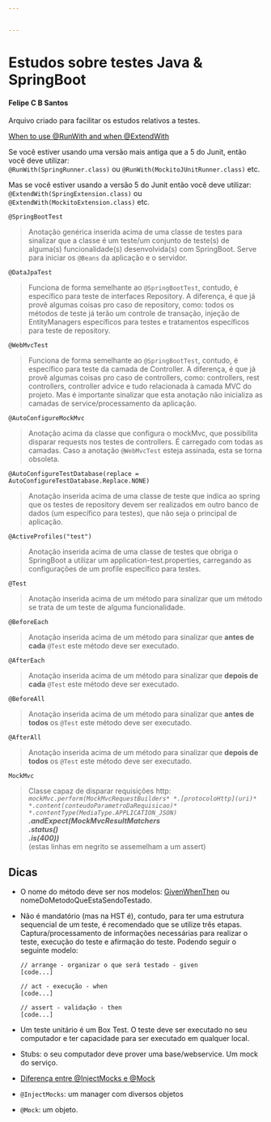 ```yaml
---


---
```


<h1 id="estudos-sobre-testes-java--springboot">Estudos sobre testes Java &amp; SpringBoot</h1>
<h4 id="felipe-c-b-santos">Felipe C B Santos</h4>
<p>Arquivo criado para facilitar os estudos relativos a testes.</p>
<p><a href="https://stackoverflow.com/questions/55276555/when-to-use-runwith-and-when-extendwith">When to use @RunWith and when @ExtendWith</a></p>
<p>Se você estiver usando uma versão mais antiga que a 5 do Junit, então você deve utilizar:<br>
<code>@RunWith(SpringRunner.class)</code> ou <code>@RunWith(MockitoJUnitRunner.class)</code> etc.</p>
<p>Mas se você estiver usando a versão 5 do Junit então você deve utilizar:  <code>@ExtendWith(SpringExtension.class)</code> ou <code>@ExtendWith(MockitoExtension.class)</code> etc.</p>
<p><code>@SpringBootTest</code></p>
<blockquote>
<p>Anotação genérica inserida acima de uma classe de testes para sinalizar que a classe é um teste/um conjunto de teste(s) de alguma(s) funcionalidade(s) desenvolvida(s) com SpringBoot. Serve para iniciar os <code>@Beans</code> da aplicação e o servidor.</p>
</blockquote>
<p><code>@DataJpaTest</code></p>
<blockquote>
<p>Funciona de forma semelhante ao <code>@SpringBootTest</code>, contudo, é específico para teste de interfaces Repository. A diferença, é que já provê algumas coisas pro caso de repository, como: todos os métodos de teste já terão um controle de transação, injeção de EntityManagers específicos para testes e tratamentos específicos para teste de repository.</p>
</blockquote>
<p><code>@WebMvcTest</code></p>
<blockquote>
<p>Funciona de forma semelhante ao <code>@SpringBootTest</code>, contudo, é específico para teste da camada de Controller. A diferença, é que já provê algumas coisas pro caso de controllers, como: controllers, rest controllers, controller advice e tudo relacionada à camada MVC do projeto. Mas é importante sinalizar que esta anotação não inicializa as camadas de service/processamento da aplicação.</p>
</blockquote>
<p><code>@AutoConfigureMockMvc</code></p>
<blockquote>
<p>Anotação acima da classe que configura o mockMvc, que possibilita disparar requests nos testes de controllers. É carregado com todas as camadas. Caso a anotação <code>@WebMvcTest</code> esteja assinada, esta se torna obsoleta.</p>
</blockquote>
<p><code>@AutoConfigureTestDatabase(replace = AutoConfigureTestDatabase.Replace.NONE)</code></p>
<blockquote>
<p>Anotação inserida acima de uma classe de teste que indica ao spring que os testes de repository devem ser realizados em outro banco de dados (um específico para testes), que não seja o principal de aplicação.</p>
</blockquote>
<p><code>@ActiveProfiles("test")</code></p>
<blockquote>
<p>Anotação inserida acima de uma classe de testes que obriga o SpringBoot a utilizar um application-test.properties, carregando as configurações de um profile específico para testes.</p>
</blockquote>
<p><code>@Test</code></p>
<blockquote>
<p>Anotação inserida acima de um método para sinalizar que um método se trata de um teste de alguma funcionalidade.</p>
</blockquote>
<p><code>@BeforeEach</code></p>
<blockquote>
<p>Anotação inserida acima de um método para sinalizar que <strong>antes de cada</strong> <code>@Test</code> este método deve ser executado.</p>
</blockquote>
<p><code>@AfterEach</code></p>
<blockquote>
<p>Anotação inserida acima de um método para sinalizar que <strong>depois de cada</strong> <code>@Test</code> este método deve ser executado.</p>
</blockquote>
<p><code>@BeforeAll</code></p>
<blockquote>
<p>Anotação inserida acima de um método para sinalizar que <strong>antes de todos</strong> os <code>@Test</code> este método deve ser executado.</p>
</blockquote>
<p><code>@AfterAll</code></p>
<blockquote>
<p>Anotação inserida acima de um método para sinalizar que <strong>depois de todos</strong> os <code>@Test</code> este método deve ser executado.</p>
</blockquote>
<p><code>MockMvc</code></p>
<blockquote>
<p>Classe capaz de disparar requisições http: <em><code>mockMvc.perform(MockMvcRequestBuilders* *.[protocoloHttp](uri)* *.content(conteudoParametroDaRequisicao)* *.contentType(MediaType.APPLICATION_JSON)</code></em><br>
<em><strong>.andExpect(MockMvcResultMatchers</strong></em><br>
<em><strong>.status()</strong></em><br>
<em><strong>.is(400))</strong></em><br>
(estas linhas em negrito se assemelham a um assert)</p>
</blockquote>
<h2 id="dicas">Dicas</h2>
<ul>
<li>
<p>O nome do método deve ser nos modelos: <a href="https://martinfowler.com/bliki/GivenWhenThen.html">GivenWhenThen</a> ou nomeDoMetodoQueEstaSendoTestado.</p>
</li>
<li>
<p>Não é mandatório (mas na HST é), contudo, para ter uma estrutura sequencial de um teste, é recomendado que se utilize três etapas. Captura/processamento de informações necessárias para realizar o teste, execução do teste e afirmação do teste. Podendo seguir o seguinte modelo:</p>
<p><code>// arrange - organizar o que será testado - given</code><br>
<code>[code...]</code></p>
<p><code>// act - execução - when</code><br>
<code>[code...]</code></p>
<p><code>// assert - validação - then</code><br>
<code>[code...]</code></p>
</li>
<li>
<p>Um teste unitário é um Box Test. O teste deve ser executado no seu computador e ter capacidade para ser executado em qualquer local.</p>
</li>
<li>
<p>Stubs: o seu computador deve prover uma base/webservice. Um mock do serviço.</p>
</li>
<li>
<p><a href="https://stackoverflow.com/questions/16467685/difference-between-mock-and-injectmocks">Diferença entre @InjectMocks e @Mock</a></p>
</li>
<li>
<p><code>@InjectMocks</code>: um manager com diversos objetos</p>
</li>
<li>
<p><code>@Mock</code>: um objeto.</p>
</li>
</ul>

